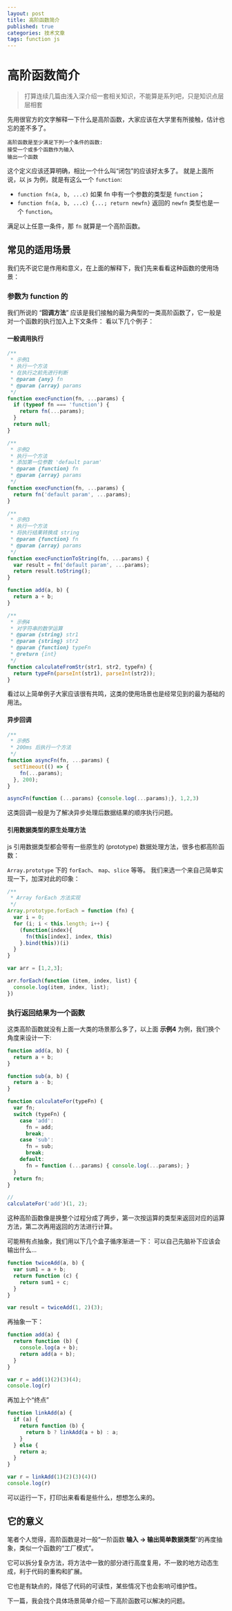 ```yaml
---
layout: post
title: 高阶函数简介
published: true
categories: 技术文章
tags: function js
---
```


# 高阶函数简介

> 打算连续几篇由浅入深介绍一套相关知识，不能算是系列吧，只是知识点层层相套

先用很官方的文字解释一下什么是高阶函数，大家应该在大学里有所接触，估计也忘的差不多了。

~~~text
高阶函数是至少满足下列一个条件的函数:
接受一个或多个函数作为输入
输出一个函数
~~~

这个定义应该还算明确，相比一个什么叫“闭包”的应该好太多了。
就是上面所说，以 js 为例，就是有这么一个 `function`:

* `function fn(a, b, ...c)` 如果 fn 中有一个参数的类型是 `function`；
* `function fn(a, b, ...c) {...; return newfn}` 返回的 `newfn` 类型也是一个 `function`。

满足以上任意一条件，那 `fn` 就算是一个高阶函数。

## 常见的适用场景

我们先不说它是作用和意义，在上面的解释下，我们先来看看这种函数的使用场景：

### 参数为 function 的

我们所说的 “**回调方法**” 应该是我们接触的最为典型的一类高阶函数了，它一般是对一个函数的执行加入上下文条件：
看以下几个例子：

#### 一般调用执行

~~~javascript
/**
 * 示例1
 * 执行一个方法
 * 在执行之前先进行判断
 * @param {any} fn
 * @param {array} params
 */
function execFunction(fn, ...params) {
  if (typeof fn === 'function') {
    return fn(...params);
  }
  return null;
}
~~~

~~~javascript
/**
 * 示例2
 * 执行一个方法
 * 添加第一位参数 'default param'
 * @param {function} fn
 * @param {array} params
 */
function execFunction(fn, ...params) {
  return fn('default param', ...params);
}
~~~

~~~javascript
/**
 * 示例3
 * 执行一个方法
 * 将执行结果转换成 string
 * @param {function} fn
 * @param {array} params
 */
function execFunctionToString(fn, ...params) {
  var result = fn('default param', ...params);
  return result.toString();
}
~~~

~~~javascript
function add(a, b) {
  return a + b;
}

/**
 * 示例4
 * 对字符串的数学运算
 * @param {string} str1
 * @param {string} str2
 * @param {function} typeFn
 * @return {int}
 */
function calculateFromStr(str1, str2, typeFn) {
  return typeFn(parseInt(str1), parseInt(str2));
}
~~~

看过以上简单例子大家应该很有共鸣，这类的使用场景也是经常见到的最为基础的用法。

#### 异步回调

~~~javascript
/**
 * 示例5
 * 200ms 后执行一个方法
 */
function asyncFn(fn, ...params) {
  setTimeout(() => {
    fn(...params);
  }, 200);
}

asyncFn(function (...params) {console.log(...params);}, 1,2,3)
~~~

这类回调一般是为了解决异步处理后数据结果的顺序执行问题。

#### 引用数据类型的原生处理方法

js 引用数据类型都会带有一些原生的 (prototype) 数据处理方法，很多也都高阶函数：

`Array.prototype` 下的 `forEach`、 `map`、`slice` 等等。
我们来选一个来自己简单实现一下，加深对此的印象：

~~~javascript
/**
 * Array forEach 方法实现
 */
Array.prototype.forEach = function (fn) {
  var i = 0;
  for (i; i < this.length; i++) {
    (function(index){
      fn(this[index], index, this)
    }.bind(this))(i)
  }
}

var arr = [1,2,3];

arr.forEach(function (item, index, list) {
  console.log(item, index, list);
})
~~~

### 执行返回结果为一个函数

这类高阶函数就没有上面一大类的场景那么多了，以上面 **示例4** 为例，我们换个角度来设计一下:

~~~javascript
function add(a, b) {
  return a + b;
}

function sub(a, b) {
  return a - b;
}

function calculateFor(typeFn) {
  var fn;
  switch (typeFn) {
    case 'add':
      fn = add;
      break;
    case 'sub':
      fn = sub;
      break;
    default:
      fn = function (...params) { console.log(...params); }
  }
  return fn;
}

//
calculateFor('add')(1, 2);
~~~

这种高阶函数像是换整个过程分成了两步，第一次按运算的类型来返回对应的运算方法，第二次再用返回的方法进行计算。

可能稍有点抽象，我们用以下几个盒子循序渐进一下：
可以自己先脑补下应该会输出什么...


~~~javascript
function twiceAdd(a, b) {
  var sum1 = a + b;
  return function (c) {
    return sum1 + c;
  }
}

var result = twiceAdd(1, 2)(3);
~~~

再抽象一下：

~~~javascript
function add(a) {
  return function (b) {
  	console.log(a + b);
    return add(a + b);
  }
}

var r = add(1)(2)(3)(4);
console.log(r)
~~~

再加上个“终点”

~~~javascript
function linkAdd(a) {
  if (a) {
    return function (b) {
      return b ? linkAdd(a + b) : a;
    }
  } else {
    return a;
  }
}

var r = linkAdd(1)(2)(3)(4)()
console.log(r)
~~~

可以运行一下，打印出来看看是些什么，想想怎么来的。

## 它的意义

笔者个人觉得，高阶函数是对一般“一阶函数 **输入 -> 输出简单数据类型**”的再度抽象，类似一个函数的“工厂模式”。

它可以拆分复杂方法，将方法中一致的部分进行高度复用，不一致的地方动态生成，利于代码的重构和扩展。

它也是有缺点的，降低了代码的可读性，某些情况下也会影响可维护性。

下一篇，我会找个具体场景简单介绍一下高阶函数可以解决的问题。
